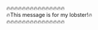:fire::fire::fire::fire::fire::fire::fire::fire::fire::fire::fire::fire::fire::fire::fire:   
:fire:This message is for my lobster!:fire:  
:fire::fire::fire::fire::fire::fire::fire::fire::fire::fire::fire::fire::fire::fire::fire:   
